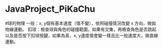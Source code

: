 # JavaProject_PiKaChu

#球的物理
一般：x, y個有基本速度（值不變），依照碰撞情況改變 x 方向，做拋物線運動。
扣球：檢查球與角色的碰撞範圍，如果有交集，再檢查角色是否跳起以及是否按下扣球按鍵，如果為真，x, y速度值會變一樣且比一般速度大，做直線運動。 
